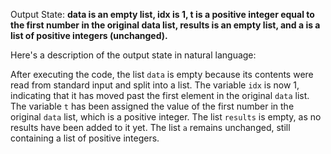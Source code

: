 Output State: **data is an empty list, idx is 1, t is a positive integer equal to the first number in the original data list, results is an empty list, and a is a list of positive integers (unchanged).**

Here's a description of the output state in natural language:

After executing the code, the list `data` is empty because its contents were read from standard input and split into a list. The variable `idx` is now 1, indicating that it has moved past the first element in the original `data` list. The variable `t` has been assigned the value of the first number in the original `data` list, which is a positive integer. The list `results` is empty, as no results have been added to it yet. The list `a` remains unchanged, still containing a list of positive integers.